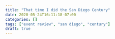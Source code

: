 ```yaml
---
title: "That time I did the San Diego Century"
date: 2020-05-24T16:11:18-07:00
categories: []
tags: ["event review", "san diego", "century"]
draft: true
---
```



